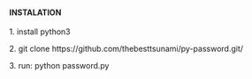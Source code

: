<h4>INSTALATION</h4>
<p>1. install python3</p>
<p>2. git clone https://github.com/thebesttsunami/py-password.git/</p>
<p>3. run: python password.py</p>
